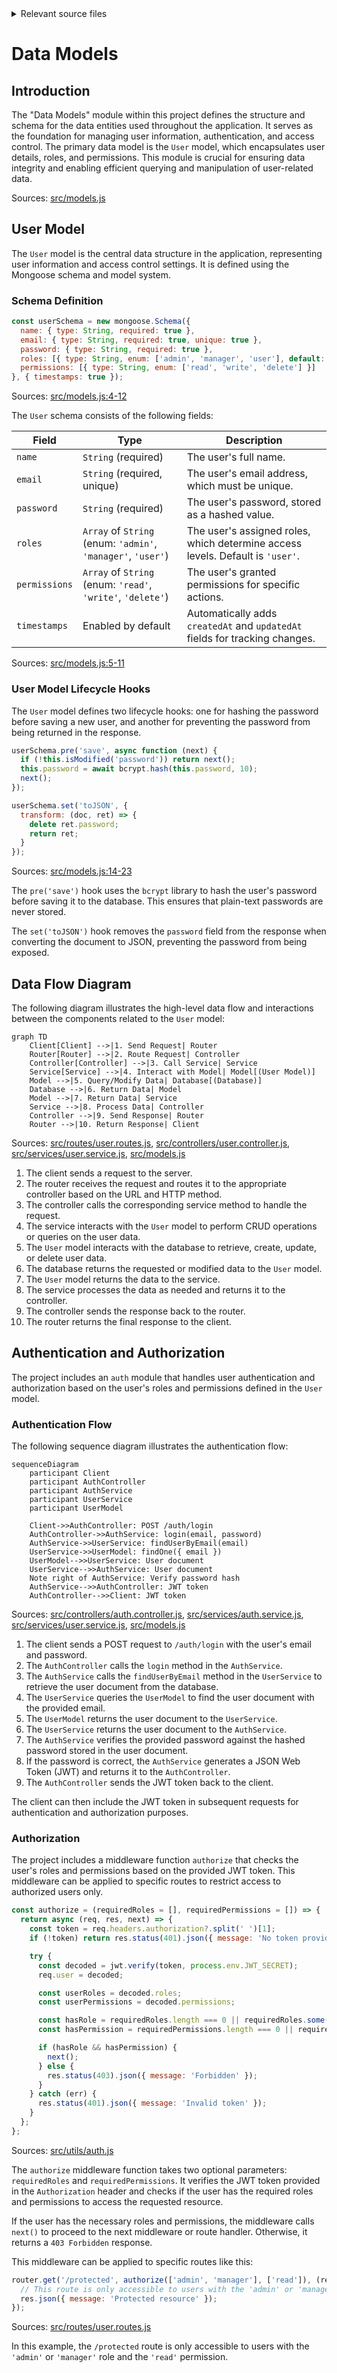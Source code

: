 <details>
<summary>Relevant source files</summary>

The following files were used as context for generating this wiki page:

- [src/models.js](https://github.com/aanickode/access-control-service/blob/main/src/models.js)
- [src/controllers/user.controller.js](https://github.com/aanickode/access-control-service/blob/main/src/controllers/user.controller.js)
- [src/routes/user.routes.js](https://github.com/aanickode/access-control-service/blob/main/src/routes/user.routes.js)
- [src/services/user.service.js](https://github.com/aanickode/access-control-service/blob/main/src/services/user.service.js)
- [src/utils/auth.js](https://github.com/aanickode/access-control-service/blob/main/src/utils/auth.js)
</details>

# Data Models

## Introduction

The "Data Models" module within this project defines the structure and schema for the data entities used throughout the application. It serves as the foundation for managing user information, authentication, and access control. The primary data model is the `User` model, which encapsulates user details, roles, and permissions. This module is crucial for ensuring data integrity and enabling efficient querying and manipulation of user-related data.

Sources: [src/models.js](https://github.com/aanickode/access-control-service/blob/main/src/models.js)

## User Model

The `User` model is the central data structure in the application, representing user information and access control settings. It is defined using the Mongoose schema and model system.

### Schema Definition

```javascript
const userSchema = new mongoose.Schema({
  name: { type: String, required: true },
  email: { type: String, required: true, unique: true },
  password: { type: String, required: true },
  roles: [{ type: String, enum: ['admin', 'manager', 'user'], default: 'user' }],
  permissions: [{ type: String, enum: ['read', 'write', 'delete'] }]
}, { timestamps: true });
```

Sources: [src/models.js:4-12](https://github.com/aanickode/access-control-service/blob/main/src/models.js#L4-L12)

The `User` schema consists of the following fields:

| Field       | Type                                                 | Description                                                  |
| ----------- | ---------------------------------------------------- | ------------------------------------------------------------ |
| `name`      | `String` (required)                                  | The user's full name.                                        |
| `email`     | `String` (required, unique)                         | The user's email address, which must be unique.             |
| `password`  | `String` (required)                                  | The user's password, stored as a hashed value.              |
| `roles`     | `Array` of `String` (enum: `'admin'`, `'manager'`, `'user'`) | The user's assigned roles, which determine access levels. Default is `'user'`. |
| `permissions` | `Array` of `String` (enum: `'read'`, `'write'`, `'delete'`) | The user's granted permissions for specific actions.        |
| `timestamps` | Enabled by default                                  | Automatically adds `createdAt` and `updatedAt` fields for tracking changes. |

Sources: [src/models.js:5-11](https://github.com/aanickode/access-control-service/blob/main/src/models.js#L5-L11)

### User Model Lifecycle Hooks

The `User` model defines two lifecycle hooks: one for hashing the password before saving a new user, and another for preventing the password from being returned in the response.

```javascript
userSchema.pre('save', async function (next) {
  if (!this.isModified('password')) return next();
  this.password = await bcrypt.hash(this.password, 10);
  next();
});

userSchema.set('toJSON', {
  transform: (doc, ret) => {
    delete ret.password;
    return ret;
  }
});
```

Sources: [src/models.js:14-23](https://github.com/aanickode/access-control-service/blob/main/src/models.js#L14-L23)

The `pre('save')` hook uses the `bcrypt` library to hash the user's password before saving it to the database. This ensures that plain-text passwords are never stored.

The `set('toJSON')` hook removes the `password` field from the response when converting the document to JSON, preventing the password from being exposed.

## Data Flow Diagram

The following diagram illustrates the high-level data flow and interactions between the components related to the `User` model:

```mermaid
graph TD
    Client[Client] -->|1. Send Request| Router
    Router[Router] -->|2. Route Request| Controller
    Controller[Controller] -->|3. Call Service| Service
    Service[Service] -->|4. Interact with Model| Model[(User Model)]
    Model -->|5. Query/Modify Data| Database[(Database)]
    Database -->|6. Return Data| Model
    Model -->|7. Return Data| Service
    Service -->|8. Process Data| Controller
    Controller -->|9. Send Response| Router
    Router -->|10. Return Response| Client
```

Sources: [src/routes/user.routes.js](https://github.com/aanickode/access-control-service/blob/main/src/routes/user.routes.js), [src/controllers/user.controller.js](https://github.com/aanickode/access-control-service/blob/main/src/controllers/user.controller.js), [src/services/user.service.js](https://github.com/aanickode/access-control-service/blob/main/src/services/user.service.js), [src/models.js](https://github.com/aanickode/access-control-service/blob/main/src/models.js)

1. The client sends a request to the server.
2. The router receives the request and routes it to the appropriate controller based on the URL and HTTP method.
3. The controller calls the corresponding service method to handle the request.
4. The service interacts with the `User` model to perform CRUD operations or queries on the user data.
5. The `User` model interacts with the database to retrieve, create, update, or delete user data.
6. The database returns the requested or modified data to the `User` model.
7. The `User` model returns the data to the service.
8. The service processes the data as needed and returns it to the controller.
9. The controller sends the response back to the router.
10. The router returns the final response to the client.

## Authentication and Authorization

The project includes an `auth` module that handles user authentication and authorization based on the user's roles and permissions defined in the `User` model.

### Authentication Flow

The following sequence diagram illustrates the authentication flow:

```mermaid
sequenceDiagram
    participant Client
    participant AuthController
    participant AuthService
    participant UserService
    participant UserModel

    Client->>AuthController: POST /auth/login
    AuthController->>AuthService: login(email, password)
    AuthService->>UserService: findUserByEmail(email)
    UserService->>UserModel: findOne({ email })
    UserModel-->>UserService: User document
    UserService-->>AuthService: User document
    Note right of AuthService: Verify password hash
    AuthService-->>AuthController: JWT token
    AuthController-->>Client: JWT token
```

Sources: [src/controllers/auth.controller.js](https://github.com/aanickode/access-control-service/blob/main/src/controllers/auth.controller.js), [src/services/auth.service.js](https://github.com/aanickode/access-control-service/blob/main/src/services/auth.service.js), [src/services/user.service.js](https://github.com/aanickode/access-control-service/blob/main/src/services/user.service.js), [src/models.js](https://github.com/aanickode/access-control-service/blob/main/src/models.js)

1. The client sends a POST request to `/auth/login` with the user's email and password.
2. The `AuthController` calls the `login` method in the `AuthService`.
3. The `AuthService` calls the `findUserByEmail` method in the `UserService` to retrieve the user document from the database.
4. The `UserService` queries the `UserModel` to find the user document with the provided email.
5. The `UserModel` returns the user document to the `UserService`.
6. The `UserService` returns the user document to the `AuthService`.
7. The `AuthService` verifies the provided password against the hashed password stored in the user document.
8. If the password is correct, the `AuthService` generates a JSON Web Token (JWT) and returns it to the `AuthController`.
9. The `AuthController` sends the JWT token back to the client.

The client can then include the JWT token in subsequent requests for authentication and authorization purposes.

### Authorization

The project includes a middleware function `authorize` that checks the user's roles and permissions based on the provided JWT token. This middleware can be applied to specific routes to restrict access to authorized users only.

```javascript
const authorize = (requiredRoles = [], requiredPermissions = []) => {
  return async (req, res, next) => {
    const token = req.headers.authorization?.split(' ')[1];
    if (!token) return res.status(401).json({ message: 'No token provided' });

    try {
      const decoded = jwt.verify(token, process.env.JWT_SECRET);
      req.user = decoded;

      const userRoles = decoded.roles;
      const userPermissions = decoded.permissions;

      const hasRole = requiredRoles.length === 0 || requiredRoles.some(role => userRoles.includes(role));
      const hasPermission = requiredPermissions.length === 0 || requiredPermissions.every(permission => userPermissions.includes(permission));

      if (hasRole && hasPermission) {
        next();
      } else {
        res.status(403).json({ message: 'Forbidden' });
      }
    } catch (err) {
      res.status(401).json({ message: 'Invalid token' });
    }
  };
};
```

Sources: [src/utils/auth.js](https://github.com/aanickode/access-control-service/blob/main/src/utils/auth.js)

The `authorize` middleware function takes two optional parameters: `requiredRoles` and `requiredPermissions`. It verifies the JWT token provided in the `Authorization` header and checks if the user has the required roles and permissions to access the requested resource.

If the user has the necessary roles and permissions, the middleware calls `next()` to proceed to the next middleware or route handler. Otherwise, it returns a `403 Forbidden` response.

This middleware can be applied to specific routes like this:

```javascript
router.get('/protected', authorize(['admin', 'manager'], ['read']), (req, res) => {
  // This route is only accessible to users with the 'admin' or 'manager' role and 'read' permission
  res.json({ message: 'Protected resource' });
});
```

Sources: [src/routes/user.routes.js](https://github.com/aanickode/access-control-service/blob/main/src/routes/user.routes.js)

In this example, the `/protected` route is only accessible to users with the `'admin'` or `'manager'` role and the `'read'` permission.